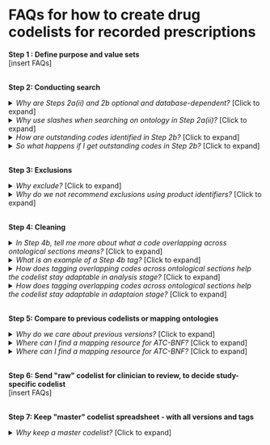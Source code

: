 # FAQs for how to create drug codelists for recorded prescriptions

**Step 1 : Define purpose and value sets**   
[insert FAQs]
&nbsp;   
&nbsp;

**Step 2: Conducting search**  
<details><summary><i>Why are Steps 2a(ii) and 2b optional and database-dependent?</i> [Click to expand]</summary>Database might have missing data in search "attribute" variables. For example, in CPRD Aurum, the 2a(i) search attribute variables are <i>termfromemis</i> (i.e., term from EMIS software), <i>productname</i> (containing chemical and proprietary information), <i>drugsubstancename</i> (chemical information/recipe). Ideally if this database didn't have missing data, you would just search on *drugsubstancename* but there is so we search in 2a(i) using all these variables, and perform steps 2a(ii) and 2b.  
</details>
   
<details><summary><i>Why use slashes when searching on ontology in Step 2a(ii)?</i> [Click to expand]</summary>Medicines may be indicated for multiple conditions and hence recorded in multiple ontology sections (e.g., for *betamethasone* use slashes because may be recorded as both `“3020000”` and `“10010201/ 8020200/ 3020000”` within the ontology variable - corresponding to Ch. 10, Ch. 8, and Ch. 3 for neuromuscular, immunosuppression, and respiratory purposes) (in CPRD Aurum database the ontology variable is called *bnfchapter* ) </details>

<details><summary><i>How are outstanding codes identified in Step 2b?</i> [Click to expand]</summary>By comparing tags for columns corresponding to Step 2a(i) versus Step 2a(ii). Outstanding codes mean if there is an absence of a Step 2a(i) tag, but presence of a Step2a(ii) tag.
</details>

<details><summary><i>So what happens if I get outstanding codes in Step 2b?</i> [Click to expand]</summary>Add additional terms you get to value sets. Re-run steps 2a to 2b (ITERATIVELY - as necessary). Upon multiple iterations, there should be an absence of tags - indicating inclusion of all appropriate terms. (In rare cases in CPRD you'll have outstanding terms left that still show up, that neither fit your value sets nor the ontology, in which case these may be drugs that are miscoded or recently put on the market, perhaps).
</details>
&nbsp;     
&nbsp; 
&nbsp;  


**Step 3: Exclusions**
<details><summary><i>Why exclude?</i> [Click to expand]</summary>The broad search may pick up different medications with the same active chemical but of an inappropriate route, i.e., for a different medical indication corresponding to a different organ system (e.g., in a cardiovascular codelist, exclude "ocular" beta-blockers referring to medications given in the eye for glaucoma, instead of medications given by mouth to slow the heart) </details>
<details><summary><i>Why do we not recommend exclusions using product identifiers?</i> [Click to expand]</summary>Its a less transparent coding method. Product identifiers are numerical codes that don't contain qualitative information (name, route, formulation). To make the process more interpretable for others reading the script or for when the script is returned to in the future, we recommend avoiding eliminating codes based on their unique identifier alone. 
</details>  
&nbsp;          
&nbsp;
&nbsp;      

**Step 4: Cleaning**
<details><summary><i>In Step 4b, tell me more about what a code overlapping across ontological sections means?</i> [Click to expand]</summary>When a code for a fixed combination drug (consisting of multiple drug classes or mechanisms of action) it may be classified in various ontological sections (and therefore resides or could pertain to a different codelist) </details>
<details><summary><i>What is an example of a Step 4b tag?</i> [Click to expand]</summary>For example, <i>hydrochlorothiazide/captopril</i> is a single drug including both diuretic (BNF Ch. 2.2) and Renin-angiotensin-aldosterone system (RAAS) chemical components (BNF Ch. 2.5). So in a Ch. 2.5 hypertension/heart failure codelist for example, we would also tag it as BNF Ch. 2.2. </details> 
<details><summary><i>How does tagging overlapping codes across ontological sections help the codelist stay adaptable in analysis stage?</i> [Click to expand]</summary>If you have drug covariates, overlaps in class could present collinearity so you may choose to later exclude those tagged drug codes. (This depends on the size and nature of the codelist and cohort) </details>
<details><summary><i>How does tagging overlapping codes across ontological sections help the codelist stay adaptable in adaptaion stage?</i> [Click to expand]</summary>You might use these tags to adapt your codelist. Maybe you only care about single certain mechanism of action, and/or that drug doesn't make sense your study cohort. </details>    
&nbsp;  

**Step 5: Compare to previous codelists or mapping ontologies**    
<details><summary><i>Why do we care about previous versions?</i> [Click to expand]</summary>Comparison facilitates correct categorization and possible identification of outstanding codes from a previous codelist. </details>     
<details><summary><i>Where can I find a mapping resource for ATC-BNF?</i> [Click to expand]</summary>For CPRD Aurum, use [NHS Digital's TRUD site](https://isd.digital.nhs.uk/trud/users/guest/filters/0/categories/6/items/24/releases) </details>
<details><summary><i>Where can I find a mapping resource for ATC-BNF?</i> [Click to expand]</summary>For CPRD Aurum, use [NHS Digital's TRUD site](https://isd.digital.nhs.uk/trud/users/guest/filters/0/categories/6/items/24/releases) </details>
&nbsp;       
&nbsp;      
&nbsp;
&nbsp;  


**Step 6: Send "raw" codelist for clinician to review, to decide study-specific codelist**   
[insert FAQs]
&nbsp;          
&nbsp;  


**Step 7: Keep "master" codelist spreadsheet - with all versions and tags**   
<details><summary><i>Why keep a master codelist?</i> [Click to expand]</summary>For codelist adaptability and reproducibility (sensitivity analyses; generalization to future study contexts; harmonization between databases/contexts. </details>  




